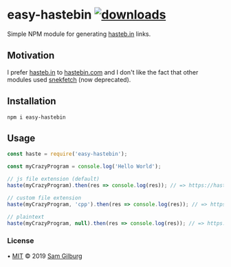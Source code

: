 # easy-hastebin [![downloads](https://img.shields.io/npm/dt/easy-hastebin.svg?color=%234cb9fa&style=flat-square)](https://www.npmjs.com/package/easy-hastebin)
Simple NPM module for generating [hasteb.in](https://hasteb.in) links.

## Motivation
I prefer [hasteb.in](https://hasteb.in) to [hastebin.com](https://hastebin.com) and I don't like the fact that other modules used [snekfetch](https://www.npmjs.com/package/snekfetch) (now deprecated).

## Installation
```npm i easy-hastebin```

## Usage
```js
const haste = require('easy-hastebin');

const myCrazyProgram = console.log('Hello World');

// js file extension (default)
haste(myCrazyProgram).then(res => console.log(res)); // => https://hasteb.in/randomURL.js

// custom file extension
haste(myCrazyProgram, 'cpp').then(res => console.log(res)); // => https://hasteb.in/randomURL.cpp

// plaintext
haste(myCrazyProgram, null).then(res => console.log(res)); // => https://hasteb.in/randomURL
```

### License
• [MIT](https://github.com/syztumGG/easy-hastebin/blob/master/LICENSE.md) © 2019 [Sam Gilburg](https://github.com/syztumGG)